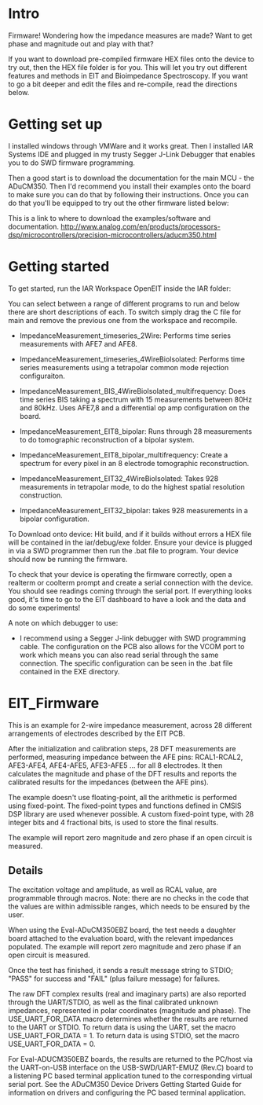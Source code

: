 
# Intro
Firmware! Wondering how the impedance measures are made? Want to get phase and magnitude out and play with that? 

If you want to download pre-compiled firmware HEX files onto the device to try out, then the HEX file folder is for you. This will let you try out different features and methods in EIT and Bioimpedance Spectroscopy. If you want to go a bit deeper and edit the files and re-compile, read the directions below. 

# Getting set up
I installed windows through VMWare and it works great. Then I installed IAR Systems IDE and plugged in my trusty Segger J-Link Debugger that enables you to do SWD firmware programming. 

Then a good start is to download the documentation for the main MCU - the ADuCM350. Then I'd recommend you install their examples onto the board to make sure you can do that by following their instructions. Once you can do that you'll be equipped to try out the other firmware listed below: 

This is a link to where to download the examples/software and documentation. 
http://www.analog.com/en/products/processors-dsp/microcontrollers/precision-microcontrollers/aducm350.html

# Getting started 

To get started, run the IAR Workspace OpenEIT inside the IAR folder: 

You can select between a range of different programs to run and below there are short descriptions of each. To switch simply drag the C file for main and remove the previous one from the workspace and recompile.  

* ImpedanceMeasurement_timeseries_2Wire: Performs time series measurements with AFE7 and AFE8. 
* ImpedanceMeasurement_timeseries_4WireBioIsolated: Performs time series measurements using a tetrapolar common mode rejection configuraiton. 
* ImpedanceMeasurement_BIS_4WireBioIsolated_multifrequency: Does time series BIS taking a spectrum with 15 measurements between 80Hz and 80kHz. Uses AFE7,8 and a differential op amp configuration on the board. 

* ImpedanceMeasurement_EIT8_bipolar: Runs through 28 measurements to do tomographic reconstruction of a bipolar system. 
* ImpedanceMeasurement_EIT8_bipolar_multifrequency: Create a spectrum for every pixel in an 8 electrode tomographic reconstruction. 
* ImpedanceMeasurement_EIT32_4WireBioIsolated: Takes 928 measurements in tetrapolar mode, to do the highest spatial resolution construction. 
* ImpedanceMeasurement_EIT32_bipolar: takes 928 measurements in a bipolar configuration. 


To Download onto device: 
Hit build, and if it builds without errors a HEX file will be contained in the 
iar/debug/exe folder. Ensure your device is plugged in via a SWD programmer then run the .bat file to program. 
Your device should now be running the firmware. 

To check that your device is operating the firmware correctly, open a realterm or coolterm prompt and create a serial connection with the device. You should see readings coming through the serial port. If everything looks good, it's time to go to the EIT dashboard to have a look and the data and do some experiments! 

A note on which debugger to use: 
- I recommend using a Segger J-link debugger with SWD programming cable. The configuration on the PCB also allows for the VCOM port to work which means you can also read serial through the same connection. The specific configuration can be seen in the .bat file contained in the EXE directory. 



# EIT_Firmware

This is an example for 2-wire impedance measurement, across 28 different arrangements of electrodes described by the EIT PCB.

After the initialization and calibration steps, 28 DFT measurements are performed, measuring impedance between the AFE pins:
RCAL1-RCAL2, AFE3-AFE4, AFE4-AFE5, AFE3-AFE5 ... for all 8 electrodes. It then calculates the magnitude and phase of the DFT results and reports the calibrated results for the impedances (between the AFE pins).

The example doesn't use floating-point, all the arithmetic is performed using fixed-point. The fixed-point types and functions defined in CMSIS DSP library are used  whenever possible. A custom fixed-point type, with 28 integer bits and 4 fractional bits, is used to store the final results.

The example will report zero magnitude and zero phase if an open circuit is measured.

## Details

The excitation voltage and amplitude, as well as RCAL value, are programmable through macros.
Note: there are no checks in the code that the values are within admissible ranges, which needs to be ensured by the user.

When using the Eval-ADuCM350EBZ board, the  test needs a daughter board attached to the evaluation board, with the relevant impedances populated. The example will report zero magnitude and zero phase if an open circuit is measured.

Once the test has finished, it sends a result message string to STDIO; "PASS" for success and "FAIL" (plus failure message) for failures.

The raw DFT complex results (real and imaginary parts) are also reported through the UART/STDIO, as well as the final calibrated unknown impedances,
represented in polar coordinates (magnitude and phase). The USE_UART_FOR_DATA macro determines whether the results are returned to the UART or STDIO. To return data is using the UART, set the macro USE_UART_FOR_DATA = 1. To return data is using STDIO, set the macro USE_UART_FOR_DATA = 0.

For Eval-ADUCM350EBZ boards, the results are returned to the PC/host via the UART-on-USB interface on the USB-SWD/UART-EMUZ (Rev.C) board to a listening PC based terminal application tuned to the corresponding virtual serial port. See the ADuCM350 Device Drivers Getting Started Guide for information on drivers and configuring the PC based terminal application.

